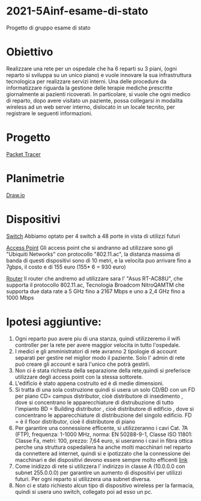 # 2021-5Ainf-esame-di-stato
Progetto di gruppo esame di stato



# Obiettivo
Realizzare una rete per un ospedale che ha 6 reparti su 3 piani, (ogni reparto si sviluppa su un unico piano) e vuole innovare la sua infrastruttura tecnologica per realizzare servizi interni. Una delle procedure da informatizzare riguarda la gestione delle terapie mediche prescritte giornalmente ai pazienti ricoverati. In particolare, si vuole che ogni medico di reparto, dopo avere visitato un paziente, possa collegarsi in modalita wireless ad un web server interno, dislocato in un locale tecnito, per registrare le seguenti informazioni.

# Progetto

[Packet Tracer](https://prnt.sc/11usahl) 

# Planimetrie
[Draw.io](https://prnt.sc/11usdih) 

# Dispositivi

[Switch](https://www.amazon.it/TP-Link-TL-SG1048-Gigabit-Struttura-Acciaio/dp/B004UBUJZG) Abbiamo optato per 4 switch a 48 porte in vista di utilizzi futuri

[Access Point](https://www.amazon.it/Ubiquiti-Networks-UAP-AC-PRO-access-point/dp/B016XYQ3WK) Gli access point che si andranno ad utilizzare sono gli "Ubiquiti Networks" con protocollo "802.11.ac", la distanza massima di banda di questi dispositivi sono di 10 metri, e la velocita puo arrivare fino a 7gbps, il costo e di 155 euro (155* 6 = 930 euro)

[Router](https://www.amazon.it/dp/B018WJTTG6?tag=tecnologiant-21&linkCode=osi&th=1&psc=1&keywords=router%20wi-fi%20AC) Il router che andremo ad utilizzare sara l' "Asus RT-AC88U", che supporta il protocollo 802.11.ac, Tecnologia Broadcom NitroQAMTM che supporta due data rate a 5 GHz fino a 2167 Mbps e uno a 2,4 GHz fino a 1000 Mbps 

# Ipotesi aggiuntive: 
1) Ogni reparto puo avere piu di una stanza, quindi utilizzeremo il wifi controller per la rete per avere maggior velocita in tutto l'ospedale.
2) I medici e gli amministratori di rete avranno 2 tipologie di account separati per gestire nel miglior modo il paziente. Solo l' admin di rete può creare gli account e  sarà l'unico che potrà gestirli.
4) Non ci è stata richiesta della separazione della rete,quindi si preferisce utilizzare degli access point con la stessa sottorete.
5) L'edificio è stato appena costruito ed è di medie dimensioni.
6) Si tratta di una sola costruzione quindi si usera un solo CD/BD con un FD per piano CD= campus distributor, cioè distributore di insedimento , dove si concentrano le apparecchiature di distrubuzione di tutto l'impianto BD = Building distributor , cioè distributore di edificio , dove si concentrano le apparecchiature di distribuzione del singolo edificio. FD = è il floor distributor, cioè il distributore di piano
7) Per garantire una connessione efficente, si utilizzeranno i cavi Cat. 7A (FTP), frequenza: 1-1000 MHz, norma: EN 50288-9-1, Classe ISO 11801: Classe Fa, metri: 100, prezzo: 7,64 euro, si useranno i cavi in fibra ottica perche una struttura ospedaliera ha anche molti macchinari nel reparto da connettere ad internet, quindi si e ipotizzato che la connessione dei macchinari e dei dispositivi devono essere sempre molto efficenti
[link](https://www.amazon.it/UGREEN-Ethernet-Console-Videogiochi-Compatibile/dp/B00QV1F1NS)
8) Come inidizzo di rete si utilizzera l' indirizzo in classe A (10.0.0.0 con subnet 255.0.0.0) per garantire un aumento di dispositivi per utilizzi futuri. Per ogni reparto si utilizzera una subnet diversa.
9) Non ci e stato richiesto alcun tipo di dispositivo wireless per la farmacia, quindi si usera uno switch, collegato poi ad esso un pc.
